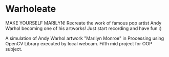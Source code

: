 # Warholeate
MAKE YOURSELF MARILYN! 
Recreate the work of famous pop artist Andy Warhol becoming one of his artworks! 
Just start recording and have fun :)

A simulation of Andy Warhol artwork "Marilyn Monroe" in Processing using OpenCV Library executed by local webcam. Fifth mid project for OOP subject.
